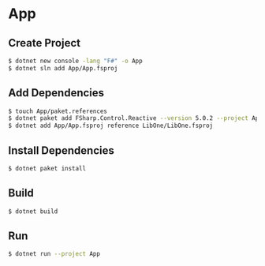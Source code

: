 # App

## Create Project
```bash
$ dotnet new console -lang "F#" -o App
$ dotnet sln add App/App.fsproj
```

## Add Dependencies
```bash
$ touch App/paket.references
$ dotnet paket add FSharp.Control.Reactive --version 5.0.2 --project App
$ dotnet add App/App.fsproj reference LibOne/LibOne.fsproj
```

## Install Dependencies
```bash
$ dotnet paket install
```

## Build
```bash
$ dotnet build
```

## Run
```bash
$ dotnet run --project App
```

